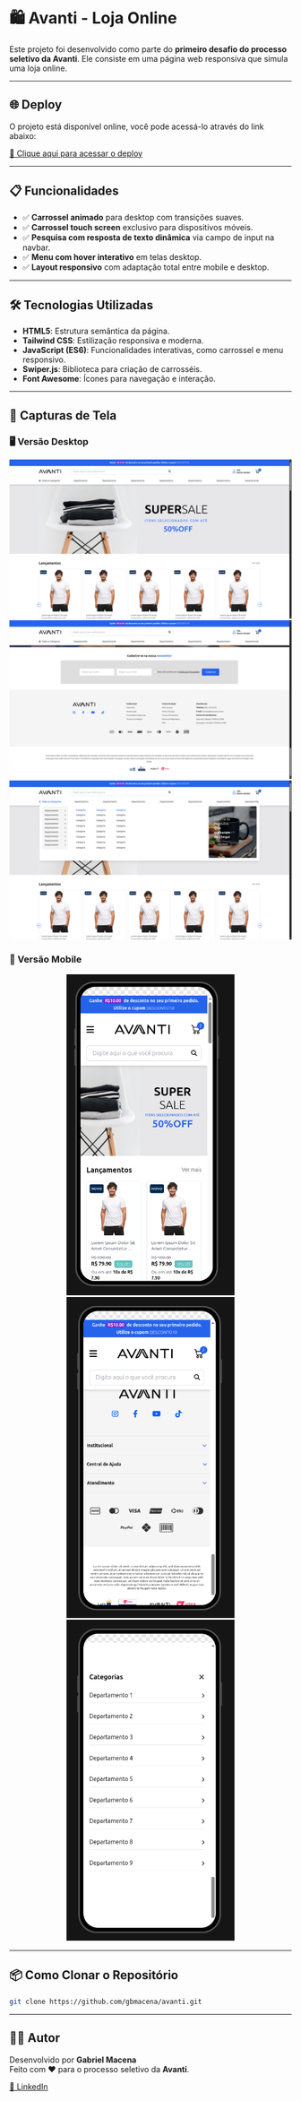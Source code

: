 # 🛍️ Avanti - Loja Online

Este projeto foi desenvolvido como parte do **primeiro desafio do processo seletivo da Avanti**. Ele consiste em uma página web responsiva que simula uma loja online.

---

## 🌐 Deploy

O projeto está disponível online, você pode acessá-lo através do link abaixo:

<a href="https://avanti-one.vercel.app/">🔗 Clique aqui para acessar o deploy</a>

---

## 📋 Funcionalidades

- ✅ **Carrossel animado** para desktop com transições suaves.
- ✅ **Carrossel touch screen** exclusivo para dispositivos móveis.
- ✅ **Pesquisa com resposta de texto dinâmica** via campo de input na navbar.
- ✅ **Menu com hover interativo** em telas desktop.
- ✅ **Layout responsivo** com adaptação total entre mobile e desktop.

---

## 🛠️ Tecnologias Utilizadas

- **HTML5**: Estrutura semântica da página.
- **Tailwind CSS**: Estilização responsiva e moderna.
- **JavaScript (ES6)**: Funcionalidades interativas, como carrossel e menu responsivo.
- **Swiper.js**: Biblioteca para criação de carrosséis.
- **Font Awesome**: Ícones para navegação e interação.

---

## 📸 Capturas de Tela

### 🖥️ Versão Desktop
![Versão desktop](screenshots/desktop-1.png)  
![Versão desktop](screenshots/desktop-2.png)  
![Versão desktop](screenshots/desktop-3.png)

### 📱 Versão Mobile
<div align="center">
  <img src="screenshots/mobile-1.png" alt="Versão Mobile 1" width="300px" />
  <img src="screenshots/mobile-2.png" alt="Versão Mobile 2" width="300px" />
  <img src="screenshots/mobile-3.png" alt="Versão Mobile 3" width="300px" />
</div>

---

## 📦 Como Clonar o Repositório

```bash
git clone https://github.com/gbmacena/avanti.git
```
---

## 👨‍💻 Autor

Desenvolvido por **Gabriel Macena**  
Feito com ❤️ para o processo seletivo da **Avanti**.

<a href="https://www.linkedin.com/in/gabriel-macena-871333315/">🔗 LinkedIn</a>


